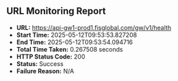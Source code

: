 ## URL Monitoring Report

- **URL:** https://api-gw1-prod1.fisglobal.com/gw/v1/health
- **Start Time:** 2025-05-12T09:53:53.827208
- **End Time:** 2025-05-12T09:53:54.094716
- **Total Time Taken:** 0.267508 seconds
- **HTTP Status Code:** 200
- **Status:** Success
- **Failure Reason:** N/A
